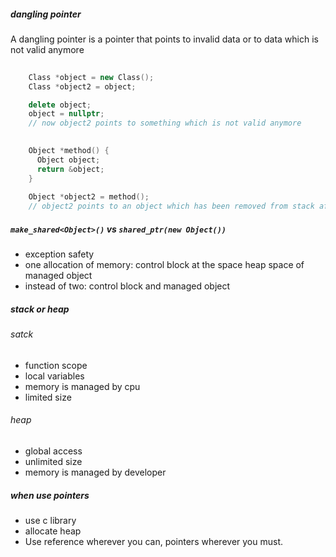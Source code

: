 ##### dangling pointer #####
A dangling pointer is a pointer that points to invalid data or to data which is not valid anymore

``` c++
    
    Class *object = new Class();
    Class *object2 = object;

    delete object;
    object = nullptr;
    // now object2 points to something which is not valid anymore
```

``` c++
    
    Object *method() {
      Object object;
      return &object;
    }
    
    Object *object2 = method();
    // object2 points to an object which has been removed from stack after exiting the function
```

##### `make_shared<Object>()` vs `shared_ptr(new Object())` #####

- exception safety
- one allocation of memory: control block at the space heap space of managed object
- instead of two: control block and managed object

##### stack or heap #####

###### satck ######
- function scope
- local variables
- memory is managed by cpu
- limited size
   
###### heap ######
- global access
- unlimited size
- memory is managed by developer
   
##### when use pointers #####
- use c library
- allocate heap
- Use reference wherever you can, pointers wherever you must.